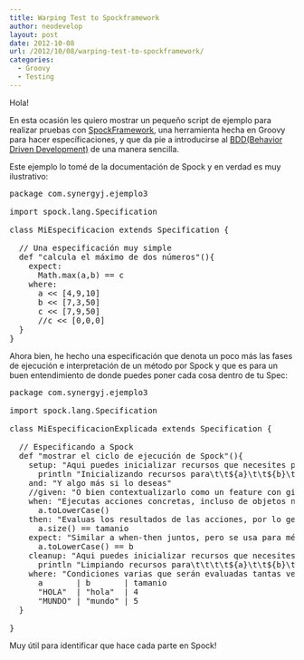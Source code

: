 ```yaml
---
title: Warping Test to Spockframework
author: neodevelop
layout: post
date: 2012-10-08
url: /2012/10/08/warping-test-to-spockframework/
categories:
  - Groovy
  - Testing
---
```

Hola!

En esta ocasión les quiero mostrar un pequeño script de ejemplo para realizar pruebas con [SpockFramework][1], una herramienta hecha en Groovy para hacer específicaciones, y que da pie a introducirse al [BDD(Behavior Driven Development)][2] de una manera sencilla.

Este ejemplo lo tomé de la documentación de Spock y en verdad es muy ilustrativo:

<pre class="brush:groovy;">package com.synergyj.ejemplo3

import spock.lang.Specification

class MiEspecificacion extends Specification {

  // Una especificación muy simple
  def "calcula el máximo de dos números"(){
    expect:
      Math.max(a,b) == c
    where:
      a &lt;&lt; [4,9,10]
      b &lt;&lt; [7,3,50]
      c &lt;&lt; [7,9,50]
      //c &lt;&lt; [0,0,0]
  }
}</pre>

Ahora bien, he hecho una especificación que denota un poco más las fases de ejecución e interpretación de un método por Spock y que es para un buen entendimiento de donde puedes poner cada cosa dentro de tu Spec:

<pre class="brush:groovy;">package com.synergyj.ejemplo3

import spock.lang.Specification

class MiEspecificacionExplicada extends Specification {

  // Especificando a Spock
  def "mostrar el ciclo de ejecución de Spock"(){
    setup: "Aqui puedes inicializar recursos que necesites para la especificacion"
      println "Inicializando recursos para\t\t${a}\t\t${b}\t\t${tamanio}"
    and: "Y algo más si lo deseas"
    //given: "O bien contextualizarlo como un feature con given-when-then, es un alias de setup"
    when: "Ejecutas acciones concretas, incluso de objetos no definidos aún"
      a.toLowerCase()
    then: "Evaluas los resultados de las acciones, por lo generla ocurrió algún efecto colateral"
      a.size() == tamanio
    expect: "Similar a when-then juntos, pero se usa para métodos pruamente funcionales"
      a.toLowerCase() == b
    cleanup: "Aqui puedes inicializar recursos que necesites para la especificacion"
      println "Limpiando recursos para\t\t\t\t${a}\t\t${b}\t\t${tamanio}"
    where: "Condiciones varias que serán evaluadas tantas veces como valores tengamos"
      a       | b       | tamanio
      "HOLA"  | "hola"  | 4
      "MUNDO" | "mundo" | 5
  }

}</pre>

Muy útil para identificar que hace cada parte en Spock!

 [1]: http://code.google.com/p/spock/
 [2]: http://en.wikipedia.org/wiki/Behavior-driven_development